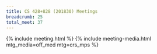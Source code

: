 ```yaml
---
title: CS 428+828 (201830) Meetings
breadcrumb: 25
total_meet: 37
---
```

{% include meeting.html %}
{% include meeting-media.html mtg_media=off_med mtg=crs_mps %}
